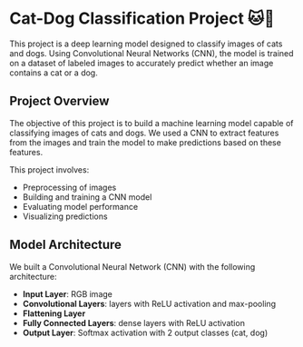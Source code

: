 # Cat-Dog Classification Project 🐱🐶

This project is a deep learning model designed to classify images of cats and dogs. Using Convolutional Neural Networks (CNN), the model is trained on a dataset of labeled images to accurately predict whether an image contains a cat or a dog.


## Project Overview
The objective of this project is to build a machine learning model capable of classifying images of cats and dogs. We used a CNN to extract features from the images and train the model to make predictions based on these features.

This project involves:
- Preprocessing of images
- Building and training a CNN model
- Evaluating model performance
- Visualizing predictions


## Model Architecture
We built a Convolutional Neural Network (CNN) with the following architecture:
- **Input Layer**: RGB image
- **Convolutional Layers**:  layers with ReLU activation and max-pooling
- **Flattening Layer**
- **Fully Connected Layers**:  dense layers with ReLU activation
- **Output Layer**: Softmax activation with 2 output classes (cat, dog)
